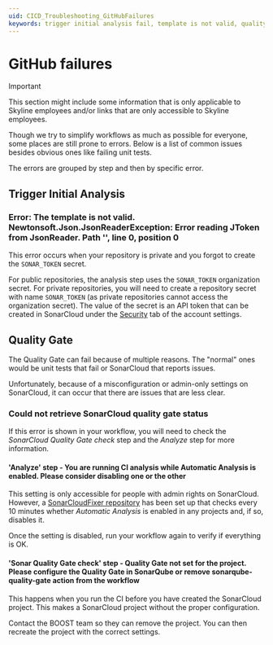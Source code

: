 ```yaml
---
uid: CICD_Troubleshooting_GitHubFailures
keywords: trigger initial analysis fail, template is not valid, quality gate fail, automatic analysis
---
```


# GitHub failures

> [!IMPORTANT]
> This section might include some information that is only applicable to Skyline employees and/or links that are only accessible to Skyline employees.

Though we try to simplify workflows as much as possible for everyone, some places are still prone to errors. Below is a list of common issues besides obvious ones like failing unit tests.

The errors are grouped by step and then by specific error.

## Trigger Initial Analysis

### Error: The template is not valid. Newtonsoft.Json.JsonReaderException: Error reading JToken from JsonReader. Path '', line 0, position 0

This error occurs when your repository is private and you forgot to create the `SONAR_TOKEN` secret.

For public repositories, the analysis step uses the `SONAR_TOKEN` organization secret. For private repositories, you will need to create a repository secret with name `SONAR_TOKEN` (as private repositories cannot access the organization secret). The value of the secret is an API token that can be created in SonarCloud under the [Security](https://sonarcloud.io/account/security) tab of the account settings.

## Quality Gate

The Quality Gate can fail because of multiple reasons. The "normal" ones would be unit tests that fail or SonarCloud that reports issues.

Unfortunately, because of a misconfiguration or admin-only settings on SonarCloud, it can occur that there are issues that are less clear.

### Could not retrieve SonarCloud quality gate status

If this error is shown in your workflow, you will need to check the *SonarCloud Quality Gate check* step and the *Analyze* step for more information.

#### 'Analyze' step - You are running CI analysis while Automatic Analysis is enabled. Please consider disabling one or the other

This setting is only accessible for people with admin rights on SonarCloud. However, a [SonarCloudFixer repository](https://github.com/SkylineCommunications/Skyline.DataMiner.CICD.Tools.SonarCloudFixer) has been set up that checks every 10 minutes whether *Automatic Analysis* is enabled in any projects and, if so, disables it.

Once the setting is disabled, run your workflow again to verify if everything is OK.

#### 'Sonar Quality Gate check' step - Quality Gate not set for the project. Please configure the Quality Gate in SonarQube or remove sonarqube-quality-gate action from the workflow

This happens when you run the CI before you have created the SonarCloud project. This makes a SonarCloud project without the proper configuration.

Contact the BOOST team so they can remove the project. You can then recreate the project with the correct settings.
